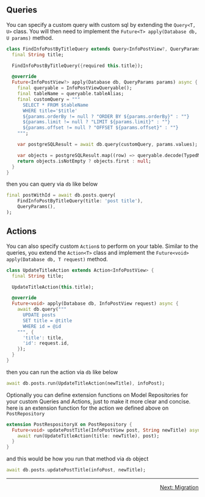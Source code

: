 ## Queries

You can specify a custom query with custom sql by extending the `Query<T, U>` class.
You will then need to implement the `Future<T> apply(Database db, U params)` method.

```dart
class FindInfoPostByTitleQuery extends Query<InfoPostView?, QueryParams> {
  final String title;

  FindInfoPostByTitleQuery({required this.title});

  @override
  Future<InfoPostView?> apply(Database db, QueryParams params) async {
    final queryable = InfoPostViewQueryable();
    final tableName = queryable.tableAlias;
    final customQuery = """
      SELECT * FROM $tableName
      WHERE title='$title' 
      ${params.orderBy != null ? "ORDER BY ${params.orderBy}" : ""}
      ${params.limit != null ? "LIMIT ${params.limit}" : ""}
      ${params.offset != null ? "OFFSET ${params.offset}" : ""}
    """;

    var postgreSQLResult = await db.query(customQuery, params.values);

    var objects = postgreSQLResult.map((row) => queryable.decode(TypedMap(row.toColumnMap()))).toList();
    return objects.isNotEmpty ? objects.first : null;
  }
}


```
then you can query via `db` like below

```dart
final postWithId = await db.posts.query(
    FindInfoPostByTitleQuery(title: 'post title'),
    QueryParams(),
);
```

## Actions

You can also specify custom `Action`s to perform on your table.
Similar to the queries, you extend the `Action<T>` class and implement the
`Future<void> apply(Database db, T request)` method.

```dart
class UpdateTitleAction extends Action<InfoPostView> {
  final String title;

  UpdateTitleAction(this.title);

  @override
  Future<void> apply(Database db, InfoPostView request) async {
    await db.query("""
      UPDATE posts
      SET title = @title
      WHERE id = @id
    """, {
      'title': title,
      'id': request.id,
    });
  }
}
```

then you can run the action via `db` like below

```dart
await db.posts.run(UpdateTitleAction(newTitle), infoPost);
```

Optionally you can define extension functions on Model Repositories for your custom Queries and Actions, just to make it more clear and concise. here is an extension function for the action we defined above on `PostRepository`

```dart
extension PostRespositoryX on PostRepository {
  Future<void> updatePostTitle(InfoPostView post, String newTitle) async {
    await run(UpdateTitleAction(title: newTitle), post);
  }
}
```

and this would be how you run that method via `db` object

```dart
await db.posts.updatePostTitle(infoPost, newTitle);
```

---

<p align="right"><a href="../topics/Migration-topic.html">Next: Migration</a></p>
